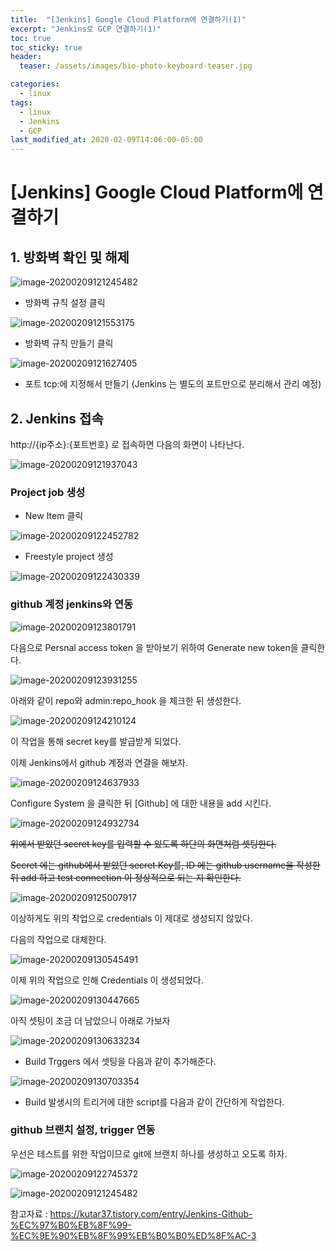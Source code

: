 ```yaml
---
title:  "[Jenkins] Google Cloud Platform에 연결하기(1)"
excerpt: "Jenkins로 GCP 연결하기(1)"
toc: true
toc_sticky: true
header:
  teaser: /assets/images/bio-photo-keyboard-teaser.jpg

categories:
  - linux
tags:
  - linux
  - Jenkins
  - GCP
last_modified_at: 2020-02-09T14:06:00-05:00
---
```




# [Jenkins] Google Cloud Platform에 연결하기



## 1. 방화벽 확인 및 해제 

![image-20200209121245482](\assets\images\image-20200209121245482.png)

- 방화벽 규칙 설정 클릭 

![image-20200209121553175](\assets\images\image-20200209121553175.png)

- 방화벽 규칙 만들기 클릭 

![image-20200209121627405](\assets\images\image-20200209121627405.png)

- 포트 tcp:에 지정해서 만들기 (Jenkins 는 별도의 포트만으로 분리해서 관리 예정)



## 2. Jenkins 접속 

http://{ip주소}:{포트번호} 로 접속하면 다음의 화면이 나타난다.

![image-20200209121937043](\assets\images\image-20200209121937043.png)

### Project job 생성

- New Item 클릭

![image-20200209122452782](\assets\images\image-20200209122452782.png)

- Freestyle project 생성 

![image-20200209122430339](\assets\images\image-20200209122430339.png)

### github 계정 jenkins와 연동 

![image-20200209123801791](\assets\images\image-20200209123801791.png)

다음으로 Persnal access token 을 받아보기 위하여 Generate new token을 클릭한다.

![image-20200209123931255](\assets\images\image-20200209123931255.png)



아래와 같이 repo와 admin:repo_hook 을 체크한 뒤 생성한다.

![image-20200209124210124](\assets\images\image-20200209124210124.png)

이 작업을 통해 secret key를 발급받게 되었다.

이제 Jenkins에서 github 계정과 연결을 해보자.

![image-20200209124637933](\assets\images\image-20200209124637933.png)

Configure System 을 클릭한 뒤 [Github] 에 대한 내용을 add 시킨다.

![image-20200209124932734](\assets\images\image-20200209124932734.png)

~~위에서 받았던 secret key를 입력할 수 있도록 하단의 화면처럼 셋팅한다.~~

~~Secret 에는 github에서 받았던 secret Key를, ID 에는 github username을 작성한 뒤 add 하고 test connection 이 정상적으로 되는 지 확인한다.~~

![image-20200209125007917](\assets\images\image-20200209125007917.png)

이상하게도 위의 작업으로 credentials 이 제대로 생성되지 않았다. 

다음의 작업으로 대체한다.

![image-20200209130545491](\assets\images\image-20200209130545491.png)

이제 위의 작업으로 인해 Credentials 이 생성되었다. 

![image-20200209130447665](\assets\images\image-20200209130447665.png)

아직 셋팅이 조금 더 남았으니 아래로 가보자

![image-20200209130633234](\assets\images\image-20200209130633234.png)

- Build Trggers 에서 셋팅을 다음과 같이 추가해준다. 

![image-20200209130703354](\assets\images\image-20200209130703354.png)

- Build 발생시의 트리거에 대한 script를 다음과 같이 간단하게 작업한다. 



### github 브랜치 설정, trigger 연동

우선은 테스트를 위한 작업이므로 git에 브랜치 하나를 생성하고 오도록 하자.

![image-20200209122745372](\assets\images\image-20200209122745372.png)

![image-20200209121245482](../../assets/images/image-20200209121245482.png)


참고자료 : 
<https://kutar37.tistory.com/entry/Jenkins-Github-%EC%97%B0%EB%8F%99-%EC%9E%90%EB%8F%99%EB%B0%B0%ED%8F%AC-3>

